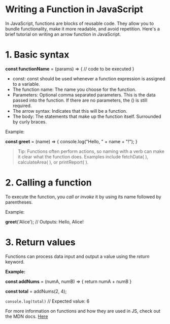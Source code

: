 # Writing a Function in JavaScript

In JavaScript, functions are blocks of reusable code. They allow you to bundle functionality, make it more readable, and avoid repetition. Here's a brief tutorial on writing an arrow function in JavaScript.

# 1. Basic syntax

**const functionName** = (params) => {
  // code to be executed
}

* const: const should be used whenever a function expression is assigned to a variable.
* The function name: The name you choose for the function.
* Parameters: Optional comma separated parameters. This is the data passed into the function. If there are no parameters, the () is still required.
* The arrow syntax: Indicates that this will be a function.
* The body: The statements that make up the function itself. Surrounded by curly braces.

Example:

**const greet** = (name) => {
  console.log("Hello, " + name + "!");
}

> Tip: Functions often perform actions, so naming with a verb can make it clear what the function does. Examples include fetchData( ), calculateArea( ), or printReport( ). 

# 2. Calling a function

To execute the function, you _call or invoke_ it by using its name followed by parentheses.

Example:

**greet**('Alice'); // Outputs: Hello, Alice!

# 3. Return values

Functions can process data input and output a value using the _return_ keyword.

**Example:** 

**const addNums** = (numA, numB) => {
  return numA + numB
}

**const total** = addNums(2, 4);

`console.log(total)` // Expected value: 6

For more information on functions and how they are used in JS, check out the MDN docs. 
[Here](https://developer.mozilla.org/en-US/docs/Web/JavaScript/Guide/Functions)

